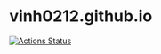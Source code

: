 # vinh0212.github.io


[![Actions Status](https://github.com/vinh0212/vinh0212.github.io/workflows/verify/badge.svg)](https://github.com/vinh0212/vinh0212.github.io/actions)
